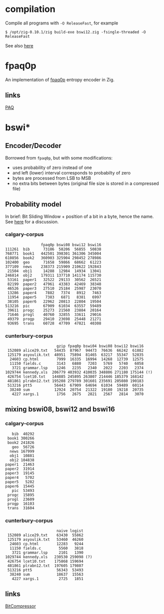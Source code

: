 # compilation
Compile all programs with `-O ReleaseFast`, for example

```
$ /opt/zig-0.10.1/zig build-exe bswi12.zig -fsingle-threaded -O ReleaseFast
```

See also [here](https://ziggit.dev/t/strange-program-performance-dependence/525)

# fpaq0p
An implementation of [fpaq0p](http://nishi.dreamhosters.com/u/fpaq0p.cpp) entropy encoder in Zig.

## links
[PAQ](http://mattmahoney.net/dc/)

# bswi*

## Encoder/Decoder

Borrowed from `fpaq0p`, but with some modifications:

* uses probability of zero instead of one
* and left (lower) interval corresponds to probabilty of zero
* bytes are processed from LSB to MSB
* no extra bits between bytes (original file size is stored in a compressed file)

## Probability model

In brief: Bit Sliding Window + posItion of a bit in a byte, hence the name.
See [here](https://encode.su/threads/4008-A-model-for-fpaq0p-like-compressor) for a discussion.

### calgary-corpus

```
                fpaq0p bswi08 bswi12 bswi16
111261  bib      73186  58206  56855  50838
768771  book1   442501 398301 361306 345004
610856  book2   360903 325904 298452 278986
102400  geo      71658  59866  68662  61223
377109  news    238373 215909 210622 192843
 21504  obj1     14288  12984  14934  13041
246814  obj2    179311 137710 141174 115730
 53161  paper1   32522  29133  30562  26521
 82199  paper2   47961  43383  42469  38348
 46526  paper3   27510  25184  25987  23070
 13286  paper4    7882   7374   8912   7463
 11954  paper5    7383   6871   8381   6997
 38105  paper6   22962  20813  22804  19504
513216  pic      67909  61034  63557  59489
 39611  progc    25273  21560  23884  20164
 71646  progl    40760  32855  33611  29016
 49379  progp    29410  23698  25448  21271
 93695  trans    60728  47709  47821  40308
```
### cunterbury-corpus
```
                       gzip fpaq0p bswi04 bswi08 bswi12 bswi16
 152089 alice29.txt   54435  87967  94473  76636  66242  61882
 125179 asyoulik.txt  48951  75894  81465  63217  55347  52835
  24603 cp.html        7999  16335  16994  14268  12739  12575
  11150 fields.c       3143   6880   7203   5769   5740   6058
   3721 grammar.lsp    1246   2235   2340   2022   2203   2374
1029744 kennedy.xls  206779 403932 410035 348806 271180 175144 (!)
 426754 lcet10.txt   144885 245895 263807 214446 185379 168142
 481861 plrabn12.txt 195208 279789 301601 235691 205080 190183
 513216 ptt5          56443  67909  64694  61034  59489  60114
  38240 sum           12924  20754  21322  19180  19218  20735
   4227 xargs.1        1756   2675   2821   2567   2814   3070
```
## mixing bswi08, bswi12 and bswi16

### calgary-corpus

```
   bib  40292
 book1 300266
 book2 241826
   geo  56726
  news 167999
  obj1  10881
  obj2 104838
paper1  21463
paper2  31914
paper3  19145
paper4   5702
paper5   5282
paper6  15445
   pic  53493
 progc  15895
 progl  23609
 progp  16103
 trans  31604
```

### cunterbury-corpus

```
                       naive logist
 152089 alice29.txt    63430  55862
 125179 asyoulik.txt   53460  46260
  24603 cp.html        12283   9244
  11150 fields.c        5560   3818
   3721 grammar.lsp     2101   1390
1029744 kennedy.xls   230530 259098 (?)
 426754 lcet10.txt    175868 159694
 481861 plrabn12.txt  197605 179807
 513216 ptt5           56343  53493
  38240 sum            18637  15563
   4227 xargs.1         2725   1851
```

## links
[BitCompressor](https://github.com/GotthardtZ/BitCompressor)

